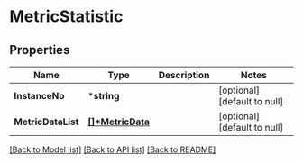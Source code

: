 # MetricStatistic

## Properties
Name | Type | Description | Notes
------------ | ------------- | ------------- | -------------
**InstanceNo** | ***string** |  | [optional] [default to null]
**MetricDataList** | **[[]\*MetricData](MetricData.md)** |  | [optional] [default to null]

[[Back to Model list]](../README.md#documentation-for-models) [[Back to API list]](../README.md#documentation-for-api-endpoints) [[Back to README]](../README.md)


